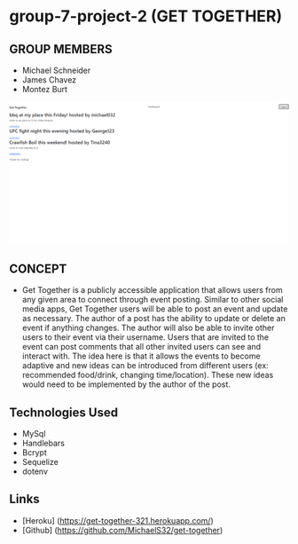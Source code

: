 # group-7-project-2 (GET TOGETHER)

## GROUP MEMBERS

- Michael Schneider
- James Chavez
- Montez Burt

![image](assets\images\get-together.PNG)

## CONCEPT

- Get Together is a publicly accessible application that allows users from any given area to connect through event posting.
Similar to other social media apps, Get Together users will be able to post an event and update as necessary. The author of a post has the ability to update or delete an event if anything changes. The author will also be able to invite other users to their event via their username.
Users that are invited to the event can post comments that all other invited users can see and interact with. The idea here is that it allows the events to become adaptive and new ideas can be introduced from different users (ex: recommended food/drink, changing time/location). These new ideas would need to be implemented by the author of the post.


## Technologies Used
- MySql
- Handlebars
- Bcrypt
- Sequelize
- dotenv


## Links

- [Heroku] (https://get-together-321.herokuapp.com/)
- [Github] (https://github.com/MichaelS32/get-together)